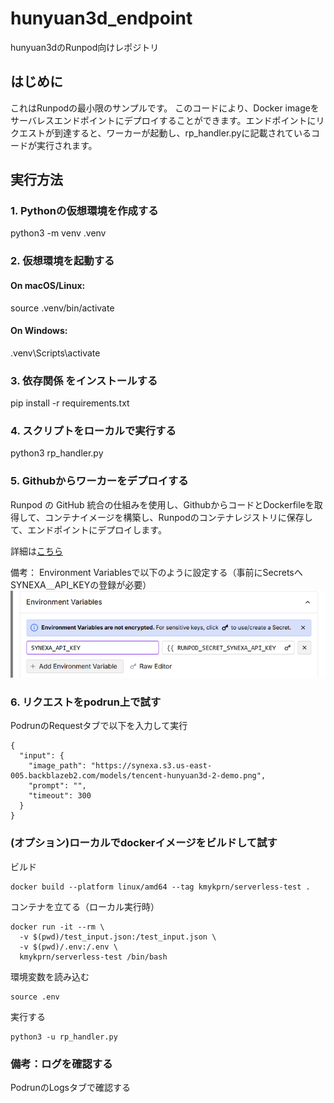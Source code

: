 # hunyuan3d_endpoint
hunyuan3dのRunpod向けレポジトリ



## はじめに
これはRunpodの最小限のサンプルです。
このコードにより、Docker imageをサーバレスエンドポイントにデプロイすることができます。エンドポイントにリクエストが到達すると、ワーカーが起動し、rp_handler.pyに記載されているコードが実行されます。


## 実行方法
### 1. Pythonの仮想環境を作成する
python3 -m venv .venv

### 2. 仮想環境を起動する
#### On macOS/Linux:
source .venv/bin/activate

#### On Windows:
.venv\Scripts\activate

### 3. 依存関係 をインストールする
pip install -r requirements.txt

### 4. スクリプトをローカルで実行する
python3 rp_handler.py

### 5. Githubからワーカーをデプロイする
Runpod の GitHub 統合の仕組みを使用し、GithubからコードとDockerfileを取得して、コンテナイメージを構築し、Runpodのコンテナレジストリに保存して、エンドポイントにデプロイします。

詳細は[こちら](https://docs.runpod.io/serverless/workers/github-integration)

備考：
Environment Variablesで以下のように設定する（事前にSecretsへSYNEXA＿API_KEYの登録が必要）
![alt text](assets/image.png)

### 6. リクエストをpodrun上で試す
PodrunのRequestタブで以下を入力して実行
```
{
  "input": {
    "image_path": "https://synexa.s3.us-east-005.backblazeb2.com/models/tencent-hunyuan3d-2-demo.png",
    "prompt": "",
    "timeout": 300
  }
}
```

### (オプション)ローカルでdockerイメージをビルドして試す
ビルド
```
docker build --platform linux/amd64 --tag kmykprn/serverless-test .
```

コンテナを立てる（ローカル実行時）
```
docker run -it --rm \
  -v $(pwd)/test_input.json:/test_input.json \
  -v $(pwd)/.env:/.env \
  kmykprn/serverless-test /bin/bash
```

環境変数を読み込む
```
source .env
```

実行する
```
python3 -u rp_handler.py
```

### 備考：ログを確認する
PodrunのLogsタブで確認する

